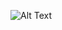 ![Alt Text](https://media1.tenor.com/m/zrNT5Yi-FkIAAAAC/you-didnt-see-anything-penguins-of-madagascar.gif)
